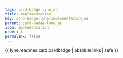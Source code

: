 ```yaml
---
tags: card-badge-lyne_en
title: Implementation
key: card-badge-lyne-implementation_en
parent: card-badge-lyne_en
icon: implementation
order: 4
permalink: false  
---
```

{{ lyne.readmes.card.cardbadge | absolutelinks | safe }}



